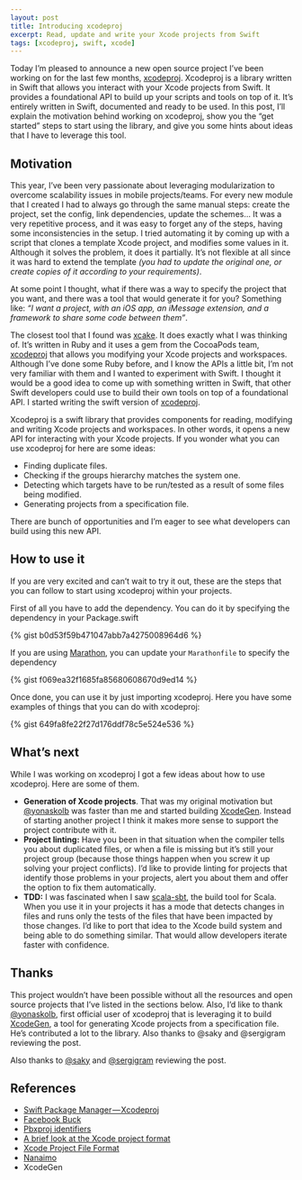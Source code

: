 ```yaml
---
layout: post
title: Introducing xcodeproj
excerpt: Read, update and write your Xcode projects from Swift
tags: [xcodeproj, swift, xcode]
---
```


Today I’m pleased to announce a new open source project I’ve been working on for the last few months, [xcodeproj](https://github.com/carambalabs/xcodeproj). Xcodeproj is a library written in Swift that allows you interact with your Xcode projects from Swift. It provides a foundational API to build up your scripts and tools on top of it. It’s entirely written in Swift, documented and ready to be used. In this post, I’ll explain the motivation behind working on xcodeproj, show you the “get started” steps to start using the library, and give you some hints about ideas that I have to leverage this tool.

## Motivation

This year, I’ve been very passionate about leveraging modularization to overcome scalability issues in mobile projects/teams. For every new module that I created I had to always go through the same manual steps: create the project, set the config, link dependencies, update the schemes… It was a very repetitive process, and it was easy to forget any of the steps, having some inconsistencies in the setup. I tried automating it by coming up with a script that clones a template Xcode project, and modifies some values in it. Although it solves the problem, it does it partially. It’s not flexible at all since it was hard to extend the template *(you had to update the original one, or create copies of it according to your requirements)*.

At some point I thought, what if there was a way to specify the project that you want, and there was a tool that would generate it for you? Something like: *“I want a project, with an iOS app, an iMessage extension, and a framework to share some code between them”*.

The closest tool that I found was [xcake](/github.com/jcamp). It does exactly what I was thinking of. It’s written in Ruby and it uses a gem from the CocoaPods team, [xcodeproj](https://github.com/CocoaPods/Xcodeproj) that allows you modifying your Xcode projects and workspaces. Although I’ve done some Ruby before, and I know the APIs a little bit, I’m not very familiar with them and I wanted to experiment with Swift. I thought it would be a good idea to come up with something written in Swift, that other Swift developers could use to build their own tools on top of a foundational API. I started writing the swift version of [xcodeproj](https://github.com/xcodeproj).

Xcodeproj is a swift library that provides components for reading, modifying and writing Xcode projects and workspaces. In other words, it opens a new API for interacting with your Xcode projects. If you wonder what you can use xcodeproj for here are some ideas:

- Finding duplicate files.
- Checking if the groups hierarchy matches the system one.
- Detecting which targets have to be run/tested as a result of some files being modified.
- Generating projects from a specification file.

There are bunch of opportunities and I’m eager to see what developers can build using this new API.

## How to use it

If you are very excited and can’t wait to try it out, these are the steps that you can follow to start using xcodeproj within your projects.

First of all you have to add the dependency. You can do it by specifying the dependency in your Package.swift

{% gist b0d53f59b471047abb7a4275008964d6 %}

If you are using [Marathon](https://github.com/JohnSundell/Marathon), you can update your `Marathonfile` to specify the dependency

{% gist f069ea32f1685fa85680608670d9ed14 %}

Once done, you can use it by just importing xcodeproj. Here you have some examples of things that you can do with xcodeproj:

{% gist 649fa8fe22f27d176ddf78c5e524e536 %}

## What’s next

While I was working on xcodeproj I got a few ideas about how to use xcodeproj. Here are some of them.

- **Generation of Xcode projects**. That was my original motivation but [@yonaskolb](https://twitter.com/yonaskolb) was faster than me and started building [XcodeGen](https://github.com/yonaskolb/XcodeGen). Instead of starting another project I think it makes more sense to support the project contribute with it.
- **Project linting:** Have you been in that situation when the compiler tells you about duplicated files, or when a file is missing but it’s still your project group (because those things happen when you screw it up solving your project conflicts). I’d like to provide linting for projects that identify those problems in your projects, alert you about them and offer the option to fix them automatically.
- **TDD:** I was fascinated when I saw [scala-sbt](http://www.scala-sbt.org/), the build tool for Scala. When you use it in your projects it has a mode that detects changes in files and runs only the tests of the files that have been impacted by those changes. I’d like to port that idea to the Xcode build system and being able to do something similar. That would allow developers iterate faster with confidence.

## Thanks
This project wouldn’t have been possible without all the resources and open source projects that I’ve listed in the sections below. Also, I’d like to thank [@yonaskolb](https://twitter.com/yonaskolb), first official user of xcodeproj that is leveraging it to build [XcodeGen](https://github.com/yonaskolb/XcodeGen), a tool for generating Xcode projects from a specification file. He’s contributed a lot to the library.
Also thanks to @saky and @sergigram reviewing the post.

Also thanks to [@saky](https://twitter.com/saky) and [@sergigram](https://twitter.com/sergigram) reviewing the post.


## References
- [Swift Package Manager — Xcodeproj](https://github.com/apple/swift-package-manager/tree/master/Sources/Xcodeproj)
- [Facebook Buck](https://buckbuild.com/javadoc/com/facebook/buck/apple/xcode/xcodeproj/package-summary.html)
- [Pbxproj identifiers](https://pewpewthespells.com/blog/pbxproj_identifiers.html)
- [A brief look at the Xcode project format](http://danwright.info/blog/2010/10/xcode-pbxproject-files/)
- [Xcode Project File Format](http://www.monobjc.net/xcode-project-file-format.html)
- [Nanaimo]()
- XcodeGen